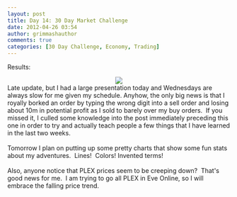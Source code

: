 ```yaml
---
layout: post
title: Day 14: 30 Day Market Challenge
date: 2012-04-26 03:54
author: grimmashauthor
comments: true
categories: [30 Day Challenge, Economy, Trading]
---
```

Results:<br /><div style="clear: both; text-align: center;"><a href="http://grimmash.com/wp-content/uploads/2012/04/Day-141.png" style="margin-left: 1em; margin-right: 1em;"><img border="0" src="http://grimmash.com/wp-content/uploads/2012/04/Day-141.png" /></a></div>Late update, but I had a large presentation today and Wednesdays are always slow for me given my schedule. Anyhow, the only big news is that I royally borked an order by typing the wrong digit into a sell order and losing about 10m in potential profit as I sold to barely over my buy orders. &nbsp;If you missed it, I culled some knowledge into the post immediately preceding this one in order to try and actually teach people a few things that I have learned in the last two weeks.<br /><br />Tomorrow I plan on putting up some pretty charts that show some fun stats about my adventures. &nbsp;Lines! &nbsp;Colors! Invented terms!<br /><br />Also, anyone notice that PLEX prices seem to be creeping down? &nbsp;That's good news for me. &nbsp;I am trying to go all PLEX in Eve Online, so I will embrace the falling price trend.
